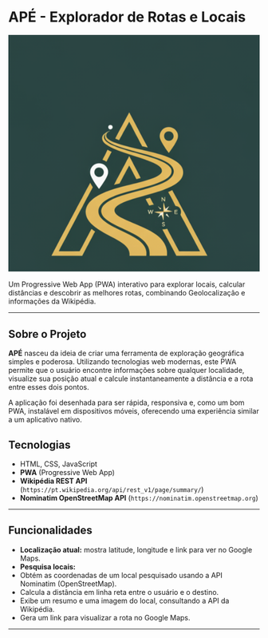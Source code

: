 # APÉ - Explorador de Rotas e Locais

![Logo do APÉ](icons/APES.png)

Um Progressive Web App (PWA) interativo para explorar locais, calcular distâncias e descobrir as melhores rotas, combinando Geolocalização e informações da Wikipédia.

---

## Sobre o Projeto

**APÉ** nasceu da ideia de criar uma ferramenta de exploração geográfica simples e poderosa. Utilizando tecnologias web modernas, este PWA permite que o usuário encontre informações sobre qualquer localidade, visualize sua posição atual e calcule instantaneamente a distância e a rota entre esses dois pontos.

A aplicação foi desenhada para ser rápida, responsiva e, como um bom PWA, instalável em dispositivos móveis, oferecendo uma experiência similar a um aplicativo nativo.

## Tecnologias

- HTML, CSS, JavaScript
- **PWA** (Progressive Web App)
- **Wikipédia REST API** (`https://pt.wikipedia.org/api/rest_v1/page/summary/`)
- **Nominatim OpenStreetMap API** (`https://nominatim.openstreetmap.org`)

---

## Funcionalidades

- **Localização atual:** mostra latitude, longitude e link para ver no Google Maps.
- **Pesquisa locais:**
- Obtém as coordenadas de um local pesquisado usando a API Nominatim (OpenStreetMap).
- Calcula a distância em linha reta entre o usuário e o destino.
- Exibe um resumo e uma imagem do local, consultando a API da Wikipédia.
- Gera um link para visualizar a rota no Google Maps.

---
